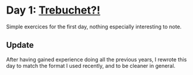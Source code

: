 # Day 1: [Trebuchet?!](https://adventofcode.com/2023/day/1)

Simple exercices for the first day, nothing especially interesting to note.

## Update

After having gained experience doing all the previous years, I rewrote this day to match the format I used recently, and to be cleaner in general.